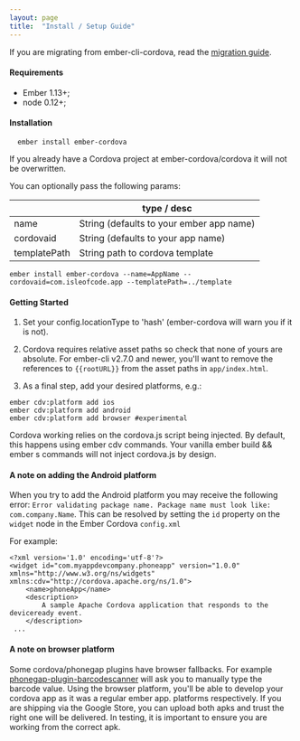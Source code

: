 ```yaml
---
layout: page
title:  "Install / Setup Guide"
---
```


If you are migrating from ember-cli-cordova, read the [migration
guide](migration-from-ember-cli-cordova).

#### Requirements
- Ember 1.13+;
- node 0.12+;

#### Installation

```cli
  ember install ember-cordova
```

If you already have a Cordova project at ember-cordova/cordova it will not be overwritten.


You can optionally pass the following params:

|             | type / desc                       |
|------------ | ----------------------------------|
| name        | String (defaults to your ember app name) |
| cordovaid   | String (defaults to your app name) |
| templatePath| String path to cordova template |

```cli
ember install ember-cordova --name=AppName --cordovaid=com.isleofcode.app --templatePath=../template
```

#### Getting Started

1. Set your config.locationType to 'hash' (ember-cordova will warn you if it is not).

2. Cordova requires relative asset paths so check that none of yours are absolute. For ember-cli v2.7.0 and newer, you'll want to remove the references to `{{rootURL}}` from the asset paths in `app/index.html`.

3. As a final step, add your desired platforms, e.g.:

```cli
ember cdv:platform add ios
ember cdv:platform add android
ember cdv:platform add browser #experimental
```

Cordova working relies on the cordova.js script being injected. By default, this happens using ember cdv commands. Your vanilla ember build && ember s commands will not inject cordova.js by design.

#### A note on adding the Android platform
When you try to add the Android platform you may receive the following error: `Error validating package name. Package name must look like: com.company.Name`.  This can be resolved by setting the `id` property on the `widget` node in the Ember Cordova `config.xml`

For example:
```
<?xml version='1.0' encoding='utf-8'?>
<widget id="com.myappdevcompany.phoneapp" version="1.0.0" xmlns="http://www.w3.org/ns/widgets" xmlns:cdv="http://cordova.apache.org/ns/1.0">
    <name>phoneApp</name>
    <description>
        A sample Apache Cordova application that responds to the deviceready event.
    </description>
 ...
 ```

#### A note on browser platform

Some cordova/phonegap plugins have browser fallbacks. For example [phonegap-plugin-barcodescanner](https://github.com/phonegap/phonegap-plugin-barcodescanner) will ask you to manually type the barcode value. Using the browser platform, you'll be able to develop your cordova app as it was a regular ember app.
platforms respectively. If you are shipping via the Google Store, you can upload both apks and trust the right one will be delivered. In testing, it is important to ensure you are working from the correct apk. 
